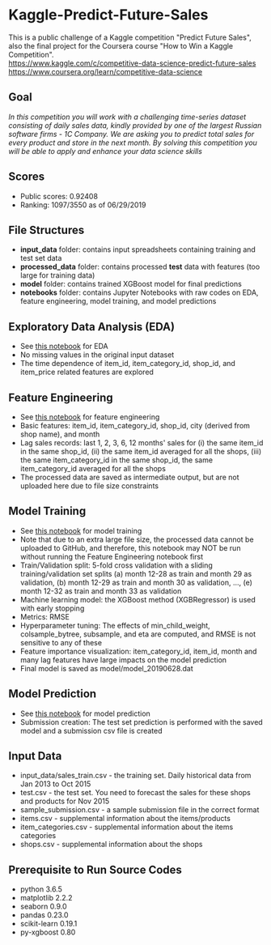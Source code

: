 # Kaggle-Predict-Future-Sales

This is a public challenge of a Kaggle competition "Predict Future Sales", also the final project for the Coursera course "How to Win a Kaggle Competition". <br>
https://www.kaggle.com/c/competitive-data-science-predict-future-sales <br>
https://www.coursera.org/learn/competitive-data-science <br>

## Goal
*In this competition you will work with a challenging time-series dataset consisting of daily sales data, kindly provided by one of the largest Russian software firms - 1C Company. We are asking you to predict total sales for every product and store in the next month. By solving this competition you will be able to apply and enhance your data science skills*

## Scores
- Public scores: 0.92408
- Ranking: 1097/3550 as of 06/29/2019

## File Structures
- **input_data** folder: contains input spreadsheets containing training and test set data
- **processed_data** folder: contains processed **test** data with features (too large for training data)
- **model** folder: contains trained XGBoost model for final predictions
- **notebooks** folder: contains Jupyter Notebooks with raw codes on EDA, feature engineering, model training, and model predictions

## Exploratory Data Analysis (EDA)
- See [this notebook](notebooks/0_exploratory_data_analysis.ipynb) for EDA
- No missing values in the original input dataset
- The time dependence of item_id, item_category_id, shop_id, and item_price related features are explored

## Feature Engineering
- See [this notebook](notebooks/1_feature_engineering.ipynb) for feature engineering
- Basic features: item_id, item_category_id, shop_id, city (derived from shop name), and month
- Lag sales records: last 1, 2, 3, 6, 12 months' sales for (i) the same item_id in the same shop_id, (ii) the same item_id averaged for all the shops, (iii) the same item_category_id in the same shop_id, the same item_category_id averaged for all the shops
- The processed data are saved as intermediate output, but are not uploaded here due to file size constraints

## Model Training
- See [this notebook](notebooks/2_model_training.ipynb) for model training
- Note that due to an extra large file size, the processed data cannot be uploaded to GitHub, and therefore, this notebook may NOT be run without running the Feature Engineering notebook first
- Train/Validation split: 5-fold cross validation with a sliding training/validation set splits (a) month 12-28 as train and month 29 as validation, (b) month 12-29 as train and month 30 as validation, ..., (e) month 12-32 as train and month 33 as validation
- Machine learning model: the XGBoost method (XGBRegressor) is used with early stopping
- Metrics: RMSE
- Hyperparameter tuning: The effects of min_child_weight, colsample_bytree, subsample, and eta are computed, and RMSE is not sensitive to any of these
- Feature importance visualization: item_category_id, item_id, month and many lag features have large impacts on the model prediction
- Final model is saved as model/model_20190628.dat

## Model Prediction
- See [this notebook](notebooks/3_model_prediction.ipynb) for model prediction
- Submission creation: The test set prediction is performed with the saved model and a submission csv file is created

## Input Data
- input_data/sales_train.csv - the training set. Daily historical data from Jan 2013 to Oct 2015
- test.csv - the test set. You need to forecast the sales for these shops and products for Nov 2015
- sample_submission.csv - a sample submission file in the correct format
- items.csv - supplemental information about the items/products
- item_categories.csv - supplemental information about the items categories
- shops.csv - supplemental information about the shops

## Prerequisite to Run Source Codes
- python 3.6.5
- matplotlib 2.2.2
- seaborn 0.9.0
- pandas 0.23.0
- scikit-learn 0.19.1
- py-xgboost 0.80
